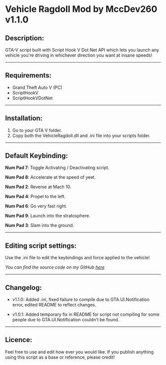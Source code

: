# Vehicle Ragdoll Mod by MccDev260 v1.1.0
## Description:
GTA-V script built with Script Hook V Dot Net API which lets you launch any vehicle you're driving in whichever direction you want at insane speeds!

---

## Requirements:
- Grand Theft Auto V (PC)
- ScriptHookV
- ScriptHookVDotNet

---

## Installation:
1. Go to your GTA V folder.
2. Copy both the VehicleRagdoll.dll and .ini file into your scripts folder.

---

## Default Keybinding:
**Num Pad 7**: Toggle Activating / Deactivating script.

**Num Pad 8**: Accelerate at the speed of yeet.

**Num Pad 2**: Reverse at Mach 10.

**Num Pad 4**: Propel to the left.

**Num Pad 6**: Go very fast right.

**Num Pad 9**: Launch into the stratosphere.

**Num Pad 3**: Slam into the ground.

---

## Editing script settings:

Use the .ini file to edit the keybindings and force applied to the vehicle!

*You can find the source code on my GitHub [here]()*

---

## Changelog:

- v1.1.0: Added .ini, fixed failure to compile due to GTA.UI.Notification error, edited README to reflect changes.

- v1.0.1: Added temporary fix in README for script not compiling for some people due to GTA.UI.Notification couldn't be found.

---
## Licence:
Feel free to use and edit how ever you would like. If you publish anything using this script as a base or reference, please credit!

